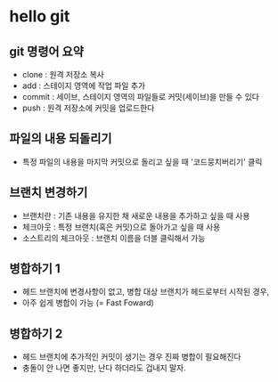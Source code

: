 # hello git

## git 명령어 요약

- clone : 원격 저장소 복사
- add : 스테이지 영역에 작업 파일 추가
- commit : 세이브,  스테이지 영역의 파일들로 커밋(세이브)을 만들 수 있다
- push : 원격 저장소에 커밋을 업로드한다 


## 파일의 내용 되돌리기
- 특정 파일의 내용을 마지막 커밋으로 돌리고 싶을 때 '코드뭉치버리기' 클릭

## 브랜치 변경하기 

- 브랜치란 : 기존 내용을 유지한 채 새로운 내용을 추가하고 싶을 때 사용
- 체크아웃 : 특정 브랜치(혹은 커밋)으로 돌아가고 싶을 때 사용 
- 소스트리의 체크아웃 : 브랜치 이름을 더블 클릭해서 가능 

## 병합하기 1 
- 헤드 브랜치에 변경사항이 없고, 병합 대상 브랜치가 헤드로부터 시작된 경우,
- 아주 쉽게 병합이 가능 (= Fast Foward)

## 병합하기 2 
- 헤드 브랜치에 추가적인 커밋이 생기는 경우 진짜 병합이 필요해진다
- 충돌이 안 나면 좋지만, 난다 하더라도 겁내지 말자.